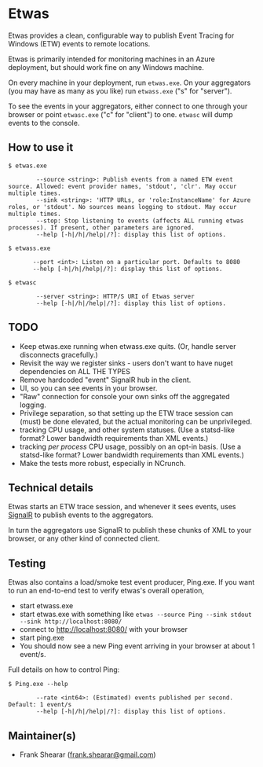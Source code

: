 # Etwas

Etwas provides a clean, configurable way to publish Event Tracing for Windows (ETW) events to remote locations.

Etwas is primarily intended for monitoring machines in an Azure deployment, but should work fine on any Windows machine.

On every machine in your deployment, run `etwas.exe`. On your aggregators (you may have as many as you like) run `etwass.exe` ("s" for "server").

To see the events in your aggregators, either connect to one through your browser or point `etwasc.exe` ("c" for "client") to one. `etwasc` will
dump events to the console.

## How to use it

    $ etwas.exe

            --source <string>: Publish events from a named ETW event source. Allowed: event provider names, 'stdout', 'clr'. May occur multiple times.
            --sink <string>: 'HTTP URLs, or 'role:InstanceName' for Azure roles, or 'stdout'. No sources means logging to stdout. May occur multiple times.
            --stop: Stop listening to events (affects ALL running etwas processes). If present, other parameters are ignored.
            --help [-h|/h|/help|/?]: display this list of options.

    $ etwass.exe

           --port <int>: Listen on a particular port. Defaults to 8080
           --help [-h|/h|/help|/?]: display this list of options.

    $ etwasc

            --server <string>: HTTP/S URI of Etwas server
            --help [-h|/h|/help|/?]: display this list of options.

## TODO

* Keep etwas.exe running when etwass.exe quits. (Or, handle server disconnects gracefully.)
* Revisit the way we register sinks - users don't want to have nuget dependencies on ALL THE TYPES
* Remove hardcoded "event" SignalR hub in the client.
* UI, so you can see events in your browser.
* "Raw" connection for console your own sinks off the aggregated logging.
* Privilege separation, so that setting up the ETW trace session can (must) be done elevated, but the actual monitoring can be unprivileged.
* tracking CPU usage, and other system statuses. (Use a statsd-like format? Lower bandwidth requirements than XML events.)
* tracking _per process_ CPU usage, possibly on an opt-in basis. (Use a statsd-like format? Lower bandwidth requirements than XML events.)
* Make the tests more robust, especially in NCrunch.

## Technical details

Etwas starts an ETW trace session, and whenever it sees events, uses [SignalR](http://signalr.net/) to publish events to the aggregators.

In turn the aggregators use SignalR to publish these chunks of XML to your browser, or any other kind of connected client.

## Testing

Etwas also contains a load/smoke test event producer, Ping.exe. If you want to run an end-to-end test to verify etwas's overall operation,

* start etwass.exe
* start etwas.exe with something like `etwas --source Ping --sink stdout --sink http://localhost:8080/`
* connect to [http://localhost:8080/](http://localhost:8080/) with your browser
* start ping.exe
* You should now see a new Ping event arriving in your browser at about 1 event/s.

Full details on how to control Ping:

    $ Ping.exe --help

            --rate <int64>: (Estimated) events published per second. Default: 1 event/s
            --help [-h|/h|/help|/?]: display this list of options.



## Maintainer(s)

- Frank Shearar ([frank.shearar@gmail.com](mailto:frank.shearar@gmail.com))
